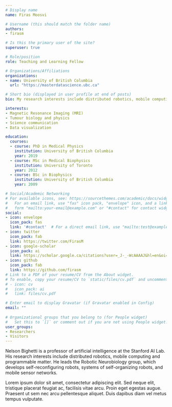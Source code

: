 ```yaml
---
# Display name
name: Firas Moosvi

# Username (this should match the folder name)
authors:
- firasm

# Is this the primary user of the site?
superuser: true

# Role/position
role: Teaching and Learning Fellow

# Organizations/Affiliations
organizations:
- name: University of British Columbia
  url: "https://masterdatascience.ubc.ca"

# Short bio (displayed in user profile at end of posts)
bio: My research interests include distributed robotics, mobile computing and programmable matter.

interests:
- Magnetic Resonance Imaging (MRI)
- Tumour biology and physics
- Science communication
- Data visualization

education:
  courses:
  - course: PhD in Medical Physics
    institution: University of British Columbia
    year: 2019
  - course: MSc in Medical Biophysics
    institution: University of Toronto
    year: 2012
  - course: BSc in Biophysics
    institution: University of British Columbia
    year: 2009

# Social/Academic Networking
# For available icons, see: https://sourcethemes.com/academic/docs/widgets/#icons
#   For an email link, use "fas" icon pack, "envelope" icon, and a link in the
#   form "mailto:your-email@example.com" or "#contact" for contact widget.
social:
- icon: envelope
  icon_pack: fas
  link: '#contact'  # For a direct email link, use "mailto:test@example.org".
- icon: twitter
  icon_pack: fab
  link: https://twitter.com/FirasM
- icon: google-scholar
  icon_pack: ai
  link: https://scholar.google.ca/citations?user=_J-_-WcAAAAJ&hl=en&oi=ao
- icon: github
  icon_pack: fab
  link: https://github.com/firasm
# Link to a PDF of your resume/CV from the About widget.
# To enable, copy your resume/CV to `static/files/cv.pdf` and uncomment the lines below.  
# - icon: cv
#   icon_pack: ai
#   link: files/cv.pdf

# Enter email to display Gravatar (if Gravatar enabled in Config)
email: ""
  
# Organizational groups that you belong to (for People widget)
#   Set this to `[]` or comment out if you are not using People widget.  
user_groups:
- Researchers
- Visitors
---
```


Nelson Bighetti is a professor of artificial intelligence at the Stanford AI Lab. His research interests include distributed robotics, mobile computing and programmable matter. He leads the Robotic Neurobiology group, which develops self-reconfiguring robots, systems of self-organizing robots, and mobile sensor networks.

Lorem ipsum dolor sit amet, consectetur adipiscing elit. Sed neque elit, tristique placerat feugiat ac, facilisis vitae arcu. Proin eget egestas augue. Praesent ut sem nec arcu pellentesque aliquet. Duis dapibus diam vel metus tempus vulputate. 

